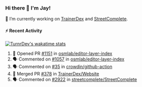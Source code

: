 ### Hi there 👋 I'm Jay!

🔭 I’m currently working on [TrainerDex](https://www.github.com/TrainerDex) and [StreetComplete](https://github.com/streetcomplete/StreetComplete).

#### :zap: Recent Activity

[![TurnrDev's wakatime stats](https://github-readme-stats.vercel.app/api/wakatime?username=TurnrDev)](https://wakatime.com/@TurnrDev)
<br>
<!--START_SECTION:activity-->
1. 💪 Opened PR [#1151](https://github.com/osmlab/editor-layer-index/pull/1151) in [osmlab/editor-layer-index](https://github.com/osmlab/editor-layer-index)
2. 🗣 Commented on [#1057](https://github.com/osmlab/editor-layer-index/issues/1057) in [osmlab/editor-layer-index](https://github.com/osmlab/editor-layer-index)
3. 🗣 Commented on [#35](https://github.com/crowdin/github-action/issues/35) in [crowdin/github-action](https://github.com/crowdin/github-action)
4. 🎉 Merged PR [#378](https://github.com/TrainerDex/Website/pull/378) in [TrainerDex/Website](https://github.com/TrainerDex/Website)
5. 🗣 Commented on [#2922](https://github.com/streetcomplete/StreetComplete/issues/2922) in [streetcomplete/StreetComplete](https://github.com/streetcomplete/StreetComplete)
<!--END_SECTION:activity-->
